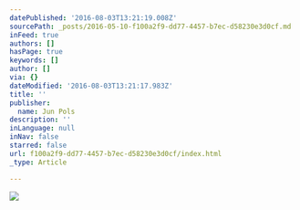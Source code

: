 ```yaml
---
datePublished: '2016-08-03T13:21:19.008Z'
sourcePath: _posts/2016-05-10-f100a2f9-dd77-4457-b7ec-d58230e3d0cf.md
inFeed: true
authors: []
hasPage: true
keywords: []
author: []
via: {}
dateModified: '2016-08-03T13:21:17.983Z'
title: ''
publisher:
  name: Jun Pols
description: ''
inLanguage: null
inNav: false
starred: false
url: f100a2f9-dd77-4457-b7ec-d58230e3d0cf/index.html
_type: Article

---
```

![](https://s3-us-west-2.amazonaws.com/the-grid-img/p/1e9ed43c618e001ea0a879d3b07ea41bcff91f25.jpg)